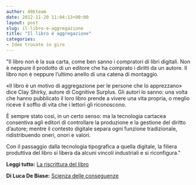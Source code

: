 ```yaml
---
author: 40kteam
date: 2012-11-20 11:04:13+00:00
layout: post
slug: il-libro-e-aggregazione
title: "Il libro è aggregazione"
categories:
- Idee trovate in giro
---
```


"Il libro non è la sua carta, come ben sanno i compratori di libri digitali. Non è neppure il prodotto di un editore che ha comprato i diritti da un autore. Il libro non è neppure l’ultimo anello di una catena di montaggio. 

«Il libro è un motivo di aggregazione per le persone che lo apprezzano» dice Clay Shirky, autore di Cognitive Surplus. Gli autori lo sanno: una volta che hanno pubblicato il loro libro prende a vivere una vita propria, o meglio riceve il soffio di vita che i lettori gli riconoscono. 

È sempre stato così, in un certo senso: ma la tecnologia cartacea consentiva agli editori di controllare la produzione e la gestione del diritto d’autore; mentre il contesto digitale separa ogni funzione tradizionale, ridistribuendo oneri, onori e valori.

Con il passaggio dalla tecnologia tipografica a quella digitale, la filiera produttiva del libro si libera da alcuni vincoli industriali e si riconfigura."

**Leggi tutto:** [La riscrittura del libro](http://lucadebiase.nova100.ilsole24ore.com/2012/11/la-riscrittura-del-libro.html)

**Di Luca De Biase:** [Scienza delle conseguenze](http://40k.it/scienza-delle-conseguenze/)
